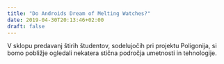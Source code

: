 ```yaml
---
title: "Do Androids Dream of Melting Watches?"
date: 2019-04-30T20:13:46+02:00
draft: false
---
```


V sklopu predavanj štirih študentov, sodelujočih pri projektu Poligonija, si bomo pobližje ogledali nekatera stična področja umetnosti in tehnologije. 


